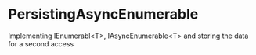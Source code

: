 # PersistingAsyncEnumerable
Implementing IEnumerabl&lt;T>, IAsyncEnumerable&lt;T> and storing the data for a second access
